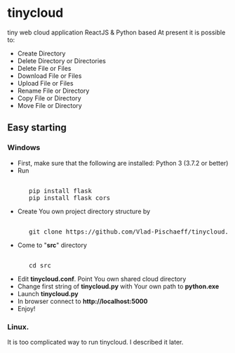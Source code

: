 # tinycloud
tiny web cloud application ReactJS &amp; Python based
At present it is possible to:
<ul>
	<li>Create Directory
	<li>Delete Directory or Directories
	<li>Delete File or Files
	<li>Download File or Files
	<li>Upload File or Files
	<li>Rename File or Directory
	<li>Copy File or Directory
	<li>Move File or Directory
</ul>
<p>
<h2>Easy starting</h2>
<p>
<h3>Windows</h3>
<p>

<ul>
   <li> First, make sure that the following are installed:
   Python 3 (3.7.2 or better)
<li> Run 
<pre><tt>
   pip install flask
   pip install flask_cors
</tt></pre>
<li> Create You own project directory structure by
<pre><tt>
   git clone https://github.com/Vlad-Pischaeff/tinycloud.git
</tt></pre>
<li> Come to "<b>src</b>" directory
<pre><tt>
   cd src
</tt></pre>

<li> Edit <b>tinycloud.conf</b>. Point You own shared cloud directory
<li> Change first string of <b>tinycloud.py</b> with Your own path to <b>python.exe</b>
<li> Launch <b>tinycloud.py</b>
<li> In browser connect to <b>http://localhost:5000</b>
<li> Enjoy!
   </ul>

<h3>Linux.</h3>

It is too complicated way to run tinycloud. I described it later.
